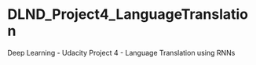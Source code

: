 # DLND_Project4_LanguageTranslation
Deep Learning - Udacity Project 4 - Language Translation using RNNs
